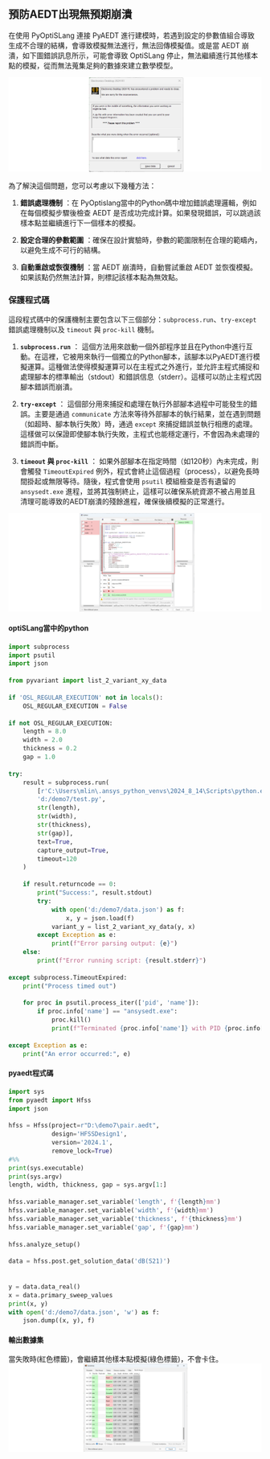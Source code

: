 預防AEDT出現無預期崩潰
---
在使用 PyOptiSLang 連接 PyAEDT 進行建模時，若遇到設定的參數值組合導致生成不合理的結構，會導致模擬無法進行，無法回傳模擬值。或是當 AEDT 崩潰，如下圖錯誤訊息所示，可能會導致 OptiSLang 停止，無法繼續進行其他樣本點的模擬，從而無法蒐集足夠的數據來建立數學模型。

![2024-09-01_04-23-07](/assets/2024-09-01_04-23-07.png)

為了解決這個問題，您可以考慮以下幾種方法：
 
1. **錯誤處理機制** ：在 PyOptislang當中的Python碼中增加錯誤處理邏輯，例如在每個模擬步驟後檢查 AEDT 是否成功完成計算。如果發現錯誤，可以跳過該樣本點並繼續進行下一個樣本的模擬。
 
2. **設定合理的參數範圍** ：確保在設計實驗時，參數的範圍限制在合理的範疇內，以避免生成不可行的結構。
 
3. **自動重啟或恢復機制** ：當 AEDT 崩潰時，自動嘗試重啟 AEDT 並恢復模擬。如果該點仍然無法計算，則標記該樣本點為無效點。

### 保護程式碼

這段程式碼中的保護機制主要包含以下三個部分：`subprocess.run`、`try-except` 錯誤處理機制以及 `timeout` 與 `proc-kill` 機制。 
1. **`subprocess.run`** ：
這個方法用來啟動一個外部程序並且在Python中進行互動。在這裡，它被用來執行一個獨立的Python腳本，該腳本以PyAEDT進行模擬運算。這種做法使得模擬運算可以在主程式之外進行，並允許主程式捕捉和處理腳本的標準輸出（stdout）和錯誤信息（stderr）。這樣可以防止主程式因腳本錯誤而崩潰。
 
2. **`try-except`** ：
這個部分用來捕捉和處理在執行外部腳本過程中可能發生的錯誤。主要是通過 `communicate` 方法來等待外部腳本的執行結果，並在遇到問題（如超時、腳本執行失敗）時，通過 `except` 來捕捉錯誤並執行相應的處理。這樣做可以保證即使腳本執行失敗，主程式也能穩定運行，不會因為未處理的錯誤而中斷。
 
3. **`timeout` 與 `proc-kill`** ：
如果外部腳本在指定時間（如120秒）內未完成，則會觸發 `TimeoutExpired` 例外，程式會終止這個過程（process），以避免長時間掛起或無限等待。隨後，程式會使用 `psutil` 模組檢查是否有遺留的 `ansysedt.exe` 進程，並將其強制終止，這樣可以確保系統資源不被占用並且清理可能導致的AEDT崩潰的殘餘進程，確保後續模擬的正常進行。

![2024-09-01_04-40-57](/assets/2024-09-01_04-40-57_7lt28j09s.png)

#### optiSLang當中的python
```python
import subprocess
import psutil
import json

from pyvariant import list_2_variant_xy_data

if 'OSL_REGULAR_EXECUTION' not in locals(): 
    OSL_REGULAR_EXECUTION = False

if not OSL_REGULAR_EXECUTION:
    length = 8.0
    width = 2.0
    thickness = 0.2
    gap = 1.0

try:
    result = subprocess.run(
        [r'C:\Users\mlin\.ansys_python_venvs\2024_8_14\Scripts\python.exe', 
        'd:/demo7/test.py', 
        str(length), 
        str(width),
        str(thickness),
        str(gap)],
        text=True,
        capture_output=True,
        timeout=120
    )
    
    if result.returncode == 0:
        print("Success:", result.stdout)
        try:
            with open('d:/demo7/data.json') as f:
                x, y = json.load(f)
            variant_y = list_2_variant_xy_data(y, x)
        except Exception as e:
            print(f"Error parsing output: {e}")
    else:
        print(f"Error running script: {result.stderr}")

except subprocess.TimeoutExpired:
    print("Process timed out")
    
    for proc in psutil.process_iter(['pid', 'name']):
        if proc.info['name'] == "ansysedt.exe":
            proc.kill()
            print(f"Terminated {proc.info['name']} with PID {proc.info['pid']}")

except Exception as e:
    print("An error occurred:", e)

```

#### pyaedt程式碼

```python
import sys
from pyaedt import Hfss
import json

hfss = Hfss(project=r"D:\demo7\pair.aedt", 
            design='HFSSDesign1',
            version='2024.1',
            remove_lock=True)
#%%
print(sys.executable)
print(sys.argv)
length, width, thickness, gap = sys.argv[1:] 

hfss.variable_manager.set_variable('length', f'{length}mm')
hfss.variable_manager.set_variable('width', f'{width}mm')
hfss.variable_manager.set_variable('thickness', f'{thickness}mm')
hfss.variable_manager.set_variable('gap', f'{gap}mm')

hfss.analyze_setup()

data = hfss.post.get_solution_data('dB(S21)')


y = data.data_real()
x = data.primary_sweep_values
print(x, y)
with open('d:/demo7/data.json', 'w') as f:
    json.dump((x, y), f)
```
#### 輸出數據集
當失敗時(紅色標籤)，會繼續其他樣本點模擬(綠色標籤)，不會卡住。
![2024-09-01_04-42-48](/assets/2024-09-01_04-42-48.png)


